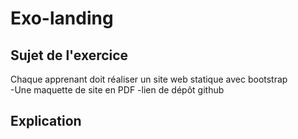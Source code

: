 # Exo-landing

## Sujet de l'exercice 

Chaque apprenant doit réaliser un site web statique avec bootstrap <br>
-Une maquette de site en PDF 
-lien de dépôt github

## Explication 

